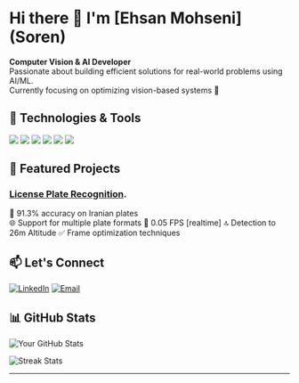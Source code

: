 # Hi there 👋 I'm [Ehsan Mohseni] (Soren)

**Computer Vision & AI Developer**  
Passionate about building efficient solutions for real-world problems using AI/ML.  
Currently focusing on optimizing vision-based systems 🚀

## 🔧 Technologies & Tools

![](https://img.shields.io/badge/Python-3776AB?style=flat&logo=python&logoColor=white)
![](https://img.shields.io/badge/OpenCV-5C3EE8?style=flat&logo=opencv&logoColor=white)
![](https://img.shields.io/badge/TensorFlow-FF6F00?style=flat&logo=tensorflow&logoColor=white)
![](https://img.shields.io/badge/PyTorch-EE4C2C?style=flat&logo=pytorch&logoColor=white)
![](https://img.shields.io/badge/YOLO-00FFFF?style=flat&logo=yolo&logoColor=black)
![](https://img.shields.io/badge/GAN-8A2BE2?style=flat)

## 🚀 Featured Projects

### [License Plate Recognition]([https://www.asriran.com/fa/news/1041440/%D8%B1%D9%88%D9%86%D9%85%D8%A7%DB%8C%DB%8C-%D8%A7%D8%B2-%D9%BE%D9%87%D9%BE%D8%A7%D8%AF%E2%80%8C%D9%87%D8%A7%DB%8C-%D9%BE%D9%84%DB%8C%D8%B3-%D8%B1%D8%A7%D9%87%D9%88%D8%B1-%D9%81%DB%8C%D9%84%D9%85]).
🎯 91.3% accuracy on Iranian plates  
🌐 Support for multiple plate formats
🚀 0.05 FPS [realtime]
🔝 Detection to 26m Altitude
✅ Frame optimization techniques  

## 📫 Let's Connect
[![LinkedIn](https://img.shields.io/badge/LinkedIn-0077B5?style=flat&logo=linkedin&logoColor=white)]([https://linkedin.com/in/yourprofile](https://www.linkedin.com/in/ehsan-mohseni-05b9562a8/))
[![Email](https://img.shields.io/badge/Email-D14836?style=flat&logo=gmail&logoColor=white)](mailto:ehswnmohseni.ir@gmail.com)

## 📊 GitHub Stats

![Your GitHub Stats](https://github-readme-stats.vercel.app/api?username=yourusername&show_icons=true&theme=radical)

![Streak Stats](https://streak-stats.demolab.com/?user=yourusername&theme=radical)

---

